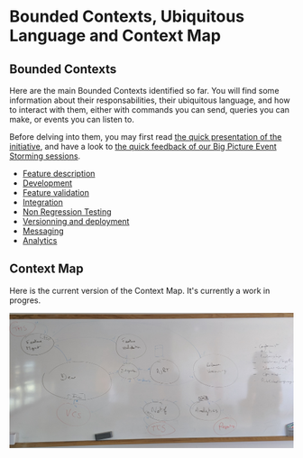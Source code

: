 # Bounded Contexts, Ubiquitous Language and Context Map

## Bounded Contexts

Here are the main Bounded Contexts identified so far. You will find some information about their responsabilities, their ubiquitous language, and how to interact with them, either with commands you can send, queries you can make, or events you can listen to.

Before delving into them, you may first read [the quick presentation of the initiative](../../join-us.md), and have a look to [the quick feedback of our Big Picture Event Storming sessions](../event-storming/big-picture.md).

- [Feature description](feature-description.md)
- [Development](development.md)
- [Feature validation](feature-validation.md)
- [Integration](integration.md)
- [Non Regression Testing](nrt.md)
- [Versionning and deployment](versionning-deployment.md)
- [Messaging](messaging.md)
- [Analytics](analytics.md)

## Context Map

Here is the current version of the Context Map. It's currently a work in progres.

![Context Map](context-map.jpg)
